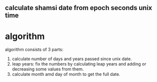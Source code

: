 calculate shamsi date from epoch seconds unix time
---

# algorithm

algorithm consists of 3 parts:

1. calculate number of days and years passed since unix date.
2. leap years: fix the numbers by calculating leap years and adding or decreasing some values from them.
3. calculate month amd day of month to get the full date.

